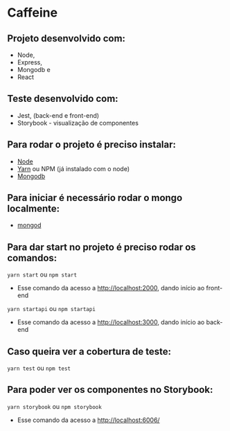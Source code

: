 # Caffeine

## Projeto desenvolvido com:
* Node,
* Express,
* Mongodb e
* React

## Teste desenvolvido com:
* Jest, (back-end e front-end)
* Storybook - visualização de componentes 

## Para rodar o projeto é preciso instalar:
* [Node](https://nodejs.org/en/download/)
* [Yarn](https://yarnpkg.com/lang/en/docs/install/) ou NPM (já instalado com o node)
* [Mongodb](https://docs.mongodb.com/manual/installation/)

## Para iniciar é necessário rodar o mongo localmente:
* [mongod](https://docs.mongodb.com/manual/tutorial/manage-mongodb-processes/)

## Para dar start no projeto é preciso rodar os comandos:
`yarn start` ou `npm start`
* Esse comando da acesso a [http://localhost:2000](http://localhost:2000), dando início ao front-end

`yarn startapi` ou `npm startapi`
* Esse comando da acesso a [http://localhost:3000](http://localhost:2000), dando início ao back-end

## Caso queira ver a cobertura de teste:
`yarn test` ou `npm test`

## Para poder ver os componentes no Storybook:
`yarn storybook` ou `npm storybook`
* Esse comando da acesso a [http://localhost:6006/](http://localhost:6006/)
